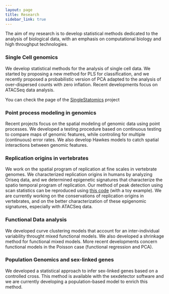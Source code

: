 ```yaml
---
layout: page
title: Research
sidebar_link: true
---
```


The aim of my research is to develop statistical methods dedicated to the analysis of biological data, with an emphasis on computational biology and high throughput technologies.

### Single Cell genomics

We develop statistical methods for the analysis of single cell data. We started by proposing a new method for PLS for classification, and we recently proposed a probabilistic version of PCA adapted to the analysis of over-dispersed counts with zero inflation. Recent developments focus on ATACSeq data analysis.

You can check the page of the [SingleStatomics](http://anr-singlestatomics.pages.math.cnrs.fr/) project


### Point process modeling in genomics

Recent projects focus on the spatial modeling of genomic data using point processes. We developed a testing procedure based on continuous testing to compare maps of genomic features, while controling for multiple (continuous) error rates. We also develop Hawkes models to catch spatial interactions between genomic features.

### Replication origins in vertebrates

We work on the spatial program of replication at fine scales in vertebrate genomes. We characterized replication origins in humans by analyzing Oriseq data, and we determined epigenetic signatures that characterize the spatio temporal program of replication. Our method of peak detection using scan statistics can be reproduced using <a href="{{ '/assets/soft/scan-method.zip' | prepend: site.baseurl | prepend: site.url }}">this code</a> (with a toy example). We are currently working on the conservations of replication origins in vertebrates, and on the better characterization of these epigenomic signatures, especially with ATACSeq data.


### Functional Data analysis

We developed curve clustering models that account for an inter-individual variability throught mixed functional models. We also developed a shrinkage method for functional mixed models. More recent developments concern functional models in the Poisson case (functional regression and PCA).


### Population Genomics and sex-linked genes

We developed a statistical approach to infer sex-linked genes based on a controlled cross. This method is available with the sexdetector software and we are currently developing a population-based model to enrich this method.


